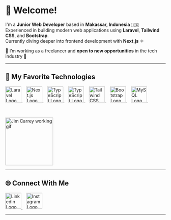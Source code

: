 # 👋 Welcome!

I'm a **Junior Web Developer** based in **Makassar, Indonesia** 🇮🇩  
Experienced in building modern web applications using **Laravel**, **Tailwind CSS**, and **Bootstrap**.  
Currently diving deeper into frontend development with **Next.js** ⚛️

💼 I’m working as a freelancer and **open to new opportunities** in the tech industry 🚀

---

## 🚀 My Favorite Technologies


<div align="left">
  <a href="https://laravel.com" target="_blank" title="Laravel">
    <img height="50" alt="Laravel Logo" src="https://github.com/laravel/art/blob/master/laravel-logo.png">
  </a>
  &nbsp;&nbsp;
  <a href="https://nextjs.org" target="_blank" title="Next.js">
    <img height="50" alt="Next.js Logo" src="https://img.icons8.com/?size=100&id=MWiBjkuHeMVq&format=png&color=000000">
  </a>
  &nbsp;&nbsp;
  <a href="https://react.dev/" target="_blank" title="TypeScript">
    <img height="50" alt="TypeScript Logo" src="https://img.icons8.com/?size=100&id=NfbyHexzVEDk&format=png&color=000000">
  </a>
  &nbsp;&nbsp;
  <a href="https://www.typescriptlang.org/" target="_blank" title="TypeScript">
    <img height="50" alt="TypeScript Logo" src="https://img.icons8.com/?size=100&id=HcQEdKCkXUs3&format=png&color=000000">
  </a>
  &nbsp;&nbsp;
  <a href="https://tailwindcss.com" target="_blank" title="Tailwind CSS">
    <img height="50" alt="Tailwind CSS Logo" src="https://img.icons8.com/?size=100&id=WoopfRcDj3RF&format=png&color=000000">
  </a>
  &nbsp;&nbsp;
  <a href="https://getbootstrap.com" target="_blank" title="Bootstrap">
    <img height="50" alt="Bootstrap Logo" src="https://img.icons8.com/?size=100&id=EzPCiQUqWWEa&format=png&color=000000">
  </a>
  &nbsp;&nbsp;
  <a href="https://www.mysql.com" target="_blank" title="MySQL">
    <img height="50" alt="MySQL Logo" src="https://img.icons8.com/?size=100&id=rgPSE6nAB766&format=png&color=000000">
  </a>
  &nbsp;&nbsp;
</div>


  &nbsp;&nbsp;
<div align="left">
  <img src="https://media.tenor.com/LJC9j1vSkXwAAAAd/j-im-carreytyping-busy-working.gif" height="150" alt="Jim Carrey working gif" />
</div>

---

## 🌐 Connect With Me

<p align="start">
  <a href="https://www.linkedin.com/in/hjrsmail" target="_blank" title="LinkedIn">
    <img height="50" alt="LinkedIn Logo" src="https://img.icons8.com/?size=100&id=60ZV_wYC0BM2&format=png&color=000000">
  </a>
  &nbsp;&nbsp;
  <a href="https://www.instagram.com/hjrsmail" target="_blank" title="Instagram">
    <img height="50" alt="Instagram Logo" src="https://img.icons8.com/?size=100&id=hFoVFpm6gl9A&format=png&color=000000">
  </a>
</p>

---

<!--
**hjrsmail/hjrsmail** is a ✨ special ✨ repository because its `README.md` (this file) appears on your GitHub profile.

Ideas for content:
- 🔭 I’m currently working on ...
- 🌱 I’m currently learning ...
- 🤔 I’m looking for help with ...
- 💬 Ask me about ...
- 📫 How to reach me: ...
- ⚡ Fun fact: ...
-->


